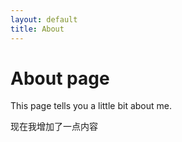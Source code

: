 ```yaml
---
layout: default
title: About
---
```

# About page

This page tells you a little bit about me.

现在我增加了一点内容